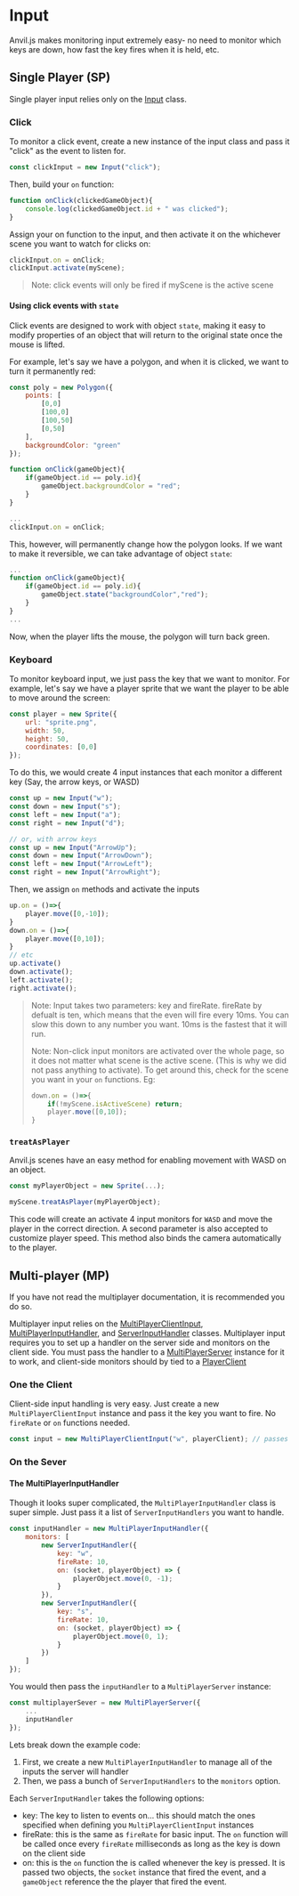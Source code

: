 # Input
Anvil.js makes monitoring input extremely easy- no need to monitor which keys are down, how fast the key fires when it is held, etc.

## Single Player (SP)
Single player input relies only on the [Input](https://sojs-coder.github.io/Anvil/docs/classes/Input.html) class.
### Click
To monitor a click event, create a new instance of the input class and pass it "click" as the event to listen for.
```js
const clickInput = new Input("click");
```
Then, build your `on` function:
```js
function onClick(clickedGameObject){
	console.log(clickedGameObject.id + " was clicked");
}
```
Assign your on function to the input, and then activate it on the whichever scene you want to watch for clicks on:
```js
clickInput.on = onClick;
clickInput.activate(myScene);
```
> Note: click events will only be fired if myScene is the active scene

#### Using click events with `state`
Click events are designed to work with object `state`, making it easy to modify properties of an object that will return to the original state once the mouse is lifted. 

For example, let's say we have a polygon, and when it is clicked, we want to turn it permanently red:
```js
const poly = new Polygon({
	points: [
		[0,0]
		[100,0]
		[100,50]
		[0,50]
	],
	backgroundColor: "green"
});

function onClick(gameObject){
	if(gameObject.id == poly.id){
		gameObject.backgroundColor = "red";
	}
}

...
clickInput.on = onClick;
```
This, however, will permanently change how the polygon looks. If we want to make it reversible, we can take advantage of object `state`:

```js
...
function onClick(gameObject){
	if(gameObject.id == poly.id){
		gameObject.state("backgroundColor","red");
	}
}
...
```
Now, when the player lifts the mouse, the polygon will turn back green.

### Keyboard

To monitor keyboard input, we just pass the key that we want to monitor. For example, let's say we have a player sprite that we want the player to be able to move around the screen:
```js
const player = new Sprite({
	url: "sprite.png",
	width: 50,
	height: 50,
	coordinates: [0,0]
});
```

To do this, we would create 4 input instances that each monitor a different key (Say, the arrow keys, or WASD)
```js
const up = new Input("w");
const down = new Input("s");
const left = new Input("a");
const right = new Input("d");

// or, with arrow keys
const up = new Input("ArrowUp");
const down = new Input("ArrowDown");
const left = new Input("ArrowLeft");
const right = new Input("ArrowRight");
```
Then, we assign `on` methods and activate the inputs

```js
up.on = ()=>{
	player.move([0,-10]);
}
down.on = ()=>{
	player.move([0,10]);
}
// etc
up.activate()
down.activate();
left.activate();
right.activate();
```

> Note: Input takes two parameters: key and fireRate. fireRate by defualt is ten, which means that the even will fire every 10ms. You can slow this down to any number you want. 10ms is the fastest that it will run.
> 
> Note: Non-click input monitors are activated over the whole page, so it does not matter what scene is the active scene. (This is why we did not pass anything to activate). To get around this, check for the scene you want in your `on` functions. Eg:
> ```js
> down.on = ()=>{
>     if(!myScene.isActiveScene) return;
>     player.move([0,10]);
>}

### `treatAsPlayer`

Anvil.js scenes have an easy method for enabling movement with WASD on an object.
```js
const myPlayerObject = new Sprite(...);

myScene.treatAsPlayer(myPlayerObject);
```

This code will create an activate 4 input monitors for `WASD` and move the player in the correct direction. A second parameter is also accepted to customize player speed.
This method also binds the camera automatically to the player.

## Multi-player (MP)
If you have not read the multiplayer documentation, it is recommended you do so. 

Multiplayer input relies on the [MultiPlayerClientInput](https://sojs-coder.github.io/Anvil/docs/classes/MultiPlayerClientInput.html), [MultiPlayerInputHandler](https://sojs-coder.github.io/Anvil/docs/classes/MultiPlayerInputHandler.html), and [ServerInputHandler](https://sojs-coder.github.io/Anvil/docs/classes/ServerInputHandler.html) classes.
Multiplayer input requires you to set up a handler on the server side and monitors on the client side. You must pass the handler to a [MultiPlayerServer](https://sojs-coder.github.io/Anvil/docs/classes/MultiPlayerServer.html) instance for it to work, and client-side monitors should by tied to a [PlayerClient](https://sojs-coder.github.io/Anvil/docs/classes/PlayerClient.html)

### One the Client
Client-side input handling is very easy. Just create a new `MultiPlayerClientInput` instance and pass it the key you want to fire. No `fireRate` or `on` functions needed.

```js
const input = new MultiPlayerClientInput("w", playerClient); // passes all "w" key presses to the server
```

### On the Sever

#### The MultiPlayerInputHandler
Though it looks super complicated, the `MultiPlayerInputHandler` class is super simple. Just pass it a list of `ServerInputHandlers` you want to handle.

```js
const inputHandler = new MultiPlayerInputHandler({
	monitors: [
		new ServerInputHandler({
			key: "w",
			fireRate: 10,
			on: (socket, playerObject) => {
				playerObject.move(0, -1);
			}
		}),
		new ServerInputHandler({
			key: "s",
			fireRate: 10,
			on: (socket, playerObject) => {
				playerObject.move(0, 1);
			}
		})
	]
});
```
You would then pass the `inputHandler` to a `MultiPlayerServer` instance: 

```js
const multiplayerSever = new MultiPlayerServer({
	...
	inputHandler
});
```

Lets break down the example code:
1. First, we create a new `MultiPlayerInputHandler` to manage all of the inputs the server will handler
2. Then, we pass a bunch of `ServerInputHandlers` to the `monitors` option.

Each `ServerInputHandler` takes the following options:

- key: The key to listen to events on... this should match the ones specified when defining you `MultiPlayerClientInput` instances
- fireRate: this is the same as `fireRate` for basic input. The `on` function will be called once every `fireRate` milliseconds as long as the key is down on the client side
- on: this is the `on` function the is called whenever the key is pressed. It is passed two objects, the `socket` instance that fired the event, and a `gameObject` reference the the player that fired the event.
